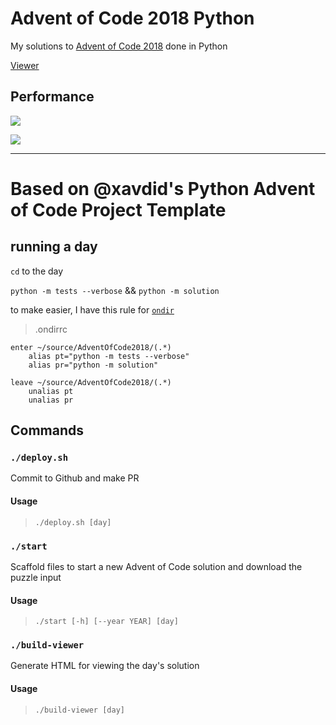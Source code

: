 # Advent of Code 2018 Python

My solutions to [Advent of Code 2018](https://adventofcode.com/2018) done in Python

[Viewer](https://sergiorgiraldo.github.io/AdventOfCode2018/viewer/)

## Performance

![](https://img.shields.io/badge/day%20📅-24-blue)
 
![](https://img.shields.io/badge/stars%20⭐-2-yellow)

---

# Based on @xavdid's Python Advent of Code Project Template

## running a day

`cd` to the day

`python -m tests --verbose` && `python -m solution`

to make easier, I have this rule for [`ondir`](https://github.com/alecthomas/ondir) 

> .ondirrc

```
enter ~/source/AdventOfCode2018/(.*)
    alias pt="python -m tests --verbose"
    alias pr="python -m solution"

leave ~/source/AdventOfCode2018/(.*)
    unalias pt
    unalias pr
```

## Commands

### `./deploy.sh` 

Commit to Github and make PR

#### Usage

> `./deploy.sh [day]`

### `./start` 

Scaffold files to start a new Advent of Code solution and download the puzzle input

#### Usage

> `./start [-h] [--year YEAR] [day]`

### `./build-viewer` 

Generate HTML for viewing the day's solution

#### Usage

> `./build-viewer [day]`

